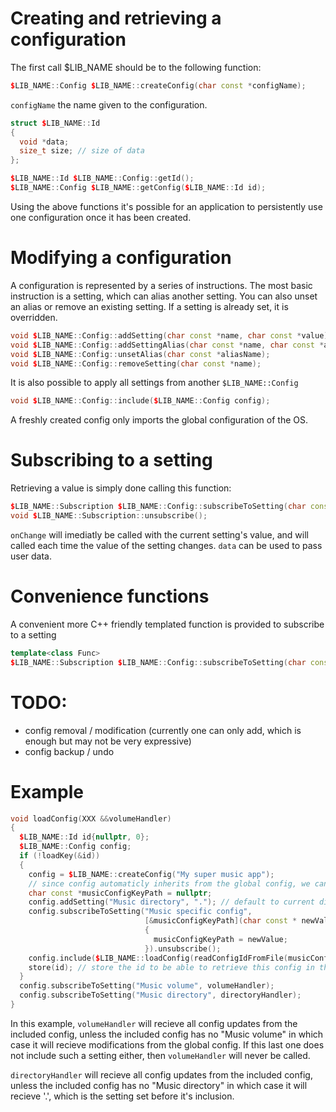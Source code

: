 # Creating and retrieving a configuration

The first call $LIB_NAME should be to the following function:
```cpp
$LIB_NAME::Config $LIB_NAME::createConfig(char const *configName);
```
`configName` the name given to the configuration.

```cpp
struct $LIB_NAME::Id
{
  void *data;
  size_t size; // size of data
};

$LIB_NAME::Id $LIB_NAME::Config::getId();
$LIB_NAME::Config $LIB_NAME::getConfig($LIB_NAME::Id id);
```

Using the above functions it's possible for an application to persistently use one configuration once it has been created.

# Modifying a configuration

A configuration is represented by a series of instructions.
The most basic instruction is a setting, which can alias another setting.
You can also unset an alias or remove an existing setting.
If a setting is already set, it is overridden.
```cpp
void $LIB_NAME::Config::addSetting(char const *name, char const *value);
void $LIB_NAME::Config::addSettingAlias(char const *name, char const *aliasName);
void $LIB_NAME::Config::unsetAlias(char const *aliasName);
void $LIB_NAME::Config::removeSetting(char const *name);
```

It is also possible to apply all settings from another `$LIB_NAME::Config`

```cpp
void $LIB_NAME::Config::include($LIB_NAME::Config config);
```

A freshly created config only imports the global configuration of the OS.

# Subscribing to a setting

Retrieving a value is simply done calling this function:
```cpp
$LIB_NAME::Subscription $LIB_NAME::Config::subscribeToSetting(char const *name, void *data, void (*onChange)(void *data, char const *newValue));
void $LIB_NAME::Subscription::unsubscribe();
```
`onChange` will imediatly be called with the current setting's value, and will called each time the value of the setting changes.
`data` can be used to pass user data.

# Convenience functions

A convenient more C++ friendly templated function is provided to subscribe to a setting
```cpp
template<class Func>
$LIB_NAME::Subscription $LIB_NAME::Config::subscribeToSetting(char const *name, Func &&func);
```
# TODO:
- config removal / modification (currently one can only add, which is enough but may not be very expressive)
- config backup / undo

# Example
```cpp
void loadConfig(XXX &&volumeHandler)
{
  $LIB_NAME::Id id{nullptr, 0};
  $LIB_NAME::Config config;
  if (!loadKey(&id))
  {
    config = $LIB_NAME::createConfig("My super music app");
    // since config automaticly inherits from the global config, we can go ahead and retreive another config
    char const *musicConfigKeyPath = nullptr;
    config.addSetting("Music directory", "."); // default to current directory
    config.subscribeToSetting("Music specific config",
                              [&musicConfigKeyPath](char const * newValue)
                              {
                                musicConfigKeyPath = newValue;
                              }).unsubscribe();
    config.include($LIB_NAME::loadConfig(readConfigIdFromFile(musicConfigKeyPath)));
    store(id); // store the id to be able to retrieve this config in the future;
  }
  config.subscribeToSetting("Music volume", volumeHandler);
  config.subscribeToSetting("Music directory", directoryHandler);
}
```
In this example, `volumeHandler` will recieve all config updates from the included config, unless the included config has no "Music volume" in which case it will recieve modifications from the global config. If this last one does not include such a setting either, then `volumeHandler` will never be called.

`directoryHandler` will recieve all config updates from the included config, unless the included config has no "Music directory" in which case it will recieve '.', which is the setting set before it's inclusion.
